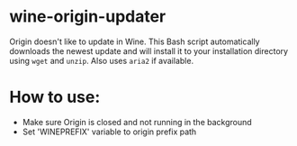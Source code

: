 # wine-origin-updater
Origin doesn't like to update in Wine. This Bash script automatically downloads the newest update and will install it to your installation directory using `wget` and `unzip`. Also uses `aria2` if available.

# How to use:
- Make sure Origin is closed and not running in the background
- Set 'WINEPREFIX' variable to origin prefix path
